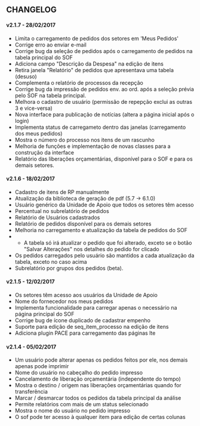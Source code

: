 ## CHANGELOG ##

#### v2.1.7 - 28/02/2017 ####
- Limita o carregamento de pedidos dos setores em 'Meus Pedidos'
- Corrige erro ao enviar e-mail
- Corrige bug da seleção de pedidos após o carregamento de pedidos na tabela principal do SOF
- Adiciona campo "Descrição da Despesa" na edição de itens
- Retira janela "Relatório" de pedidos que apresentava uma tabela (desuso)
- Complementa o relatório de processos da recepção
- Corrige bug da impressão de pedidos env. ao ord. após a seleção prévia pelo SOF na tabela principal.
- Melhora o cadastro de usuário (permissão de repepção exclui as outras 3 e vice-versa)
- Nova interface para publicação de notícias (altera a página inicial após o login)
- Implementa status de carregameto dentro das janelas (carregamento dos meus pedidos)
- Mostra o número do processo nos itens de um rascunho
- Melhoria de funções e implementação de novas classes para a construção da interface
- Relatório das liberações orçamentárias, disponível para o SOF e para os demais setores.

#### v2.1.6 - 18/02/2017 ####
- Cadastro de itens de RP manualmente
- Atualização da biblioteca de geração de pdf (5.7 -> 6.1.0)
- Usuário genérico da Unidade de Apoio que todos os setores têm acesso
- Percentual no subrelatório de pedidos
- Relatório de Usuários cadastrados
- Relatório de pedidos disponível para os demais setores
- Melhoria no carregamento e atualização da tabela de pedidos do SOF
- - A tabela só irá atualizar o pedido que foi alterado, exceto se o botão "Salvar Alterações" nos detalhes do pedido for clicado
- Os pedidos carregados pelo usuário são mantidos a cada atualização da tabela, exceto no caso acima 
- Subrelatório por grupos dos pedidos (beta).

#### v2.1.5 - 12/02/2017 ####
- Os setores têm acesso aos usuários da Unidade de Apoio
- Nome do fornecedor nos meus pedidos
- Implementa funcionalidade para carregar apenas o necessário na página principal do SOF
- Corrige bug de ícone duplicado de cadastrar empenho
- Suporte para edição de seq_item_processo na edição de itens
- Adiciona plugin PACE para carregamento das páginas lte

#### v2.1.4 - 05/02/2017 ####
- Um usuário pode alterar apenas os pedidos feitos por ele, nos demais apenas pode imprimir
- Nome do usuário no cabeçalho do pedido impresso
- Cancelamento de liberação orçamentária (independente do tempo)
- Mostra o destino / origem nas liberações orçamentárias quando for transferência
- Marcar / desmarcar todos os pedidos da tabela principal da análise
- Permite relatórios com mais de um status selecionado
- Mostra o nome do usuário no pedido impresso
- O sof pode ter acesso à qualquer item para edição de certas colunas

